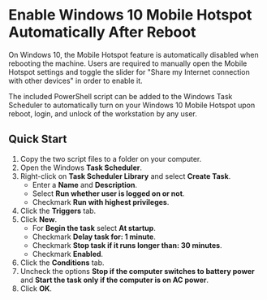 Enable Windows 10 Mobile Hotspot Automatically After Reboot
===========================================================

On Windows 10, the Mobile Hotspot feature is automatically disabled when rebooting the machine. Users are required to manually open the Mobile Hotspot settings and toggle the slider for "Share my Internet connection with other devices" in order to enable it.

The included PowerShell script can be added to the Windows Task Scheduler to automatically turn on your Windows 10 Mobile Hotspot upon reboot, login, and unlock of the workstation by any user.

## Quick Start

1. Copy the two script files to a folder on your computer.
2. Open the Windows **Task Scheduler**.
3. Right-click on **Task Scheduler Library** and select **Create Task**.
    - Enter a **Name** and **Description**.
    - Select **Run whether user is logged on or not**.
    - Checkmark **Run with highest privileges**.
4. Click the **Triggers** tab.
5. Click **New**.
    - For **Begin the task** select **At startup**.
    - Checkmark **Delay task for: 1 minute**.
    - Checkmark **Stop task if it runs longer than: 30 minutes**.
    - Checkmark **Enabled**.
6. Click the **Conditions** tab.
7. Uncheck the options **Stop if the computer switches to battery power** and **Start the task only if the computer is on AC power**.
8. Click **OK**.